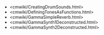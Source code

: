 ---
---

* <cmwiki/CreatingDrumSounds.html>
* <cmwiki/DefiningTonesAsFunctions.html>
* <cmwiki/GammaSimpleReverb.html>
* <cmwiki/GammaSynth1Deconstructed.html>
* <cmwiki/GammaSynth2Deconstructed.html>